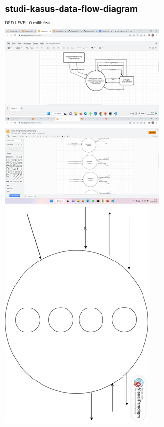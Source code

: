 # studi-kasus-data-flow-diagram

DFD LEVEL 0 milik fza

![soal0](img/soal0.jpeg)
![soal2](img/soal2-mengelolaperpus.jpeg)
![level0](img/soal2.jpeg)